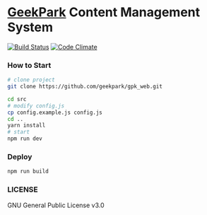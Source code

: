 # [GeekPark](http://geekpark.net) Content Management System
[![Build Status](https://travis-ci.org/GeekPark/gpk_web.svg?branch=master)](https://travis-ci.org/GeekPark/gpk_web)
[![Code Climate](https://codeclimate.com/github/GeekPark/gpk_web/badges/gpa.svg)](https://codeclimate.com/github/GeekPark/gpk_web)

### How to Start
```bash
# clone project
git clone https://github.com/geekpark/gpk_web.git

cd src
# modify config.js
cp config.example.js config.js
cd ..
yarn install
# start
npm run dev
```

### Deploy
```bash
npm run build
```

### LICENSE
GNU General Public License v3.0

